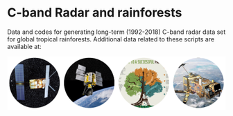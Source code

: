 # C-band Radar and rainforests
Data and codes for generating long-term (1992-2018) C-band radar data set for global tropical rainforests.
Additional data related to these scripts are available at:



![C-band Radar sensors for monitoring tropical forests--key to a successful paris agreement](images/radar_forest.png)
